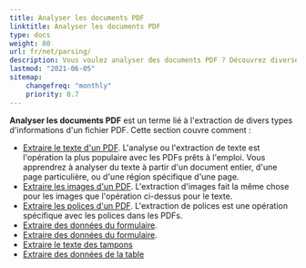 ```yaml
---
title: Analyser les documents PDF
linktitle: Analyser les documents PDF
type: docs
weight: 80
url: fr/net/parsing/
description: Vous voulez analyser des documents PDF ? Découvrez diverses méthodes d'extraction de données PDF avec Aspose.PDF pour .NET.
lastmod: "2021-06-05"
sitemap:
    changefreq: "monthly"
    priority: 0.7
---
```


**Analyser les documents PDF** est un terme lié à l'extraction de divers types d'informations d'un fichier PDF. Cette section couvre comment :

- [Extraire le texte d'un PDF](/pdf/net/extract-text-from-pdf/). L'analyse ou l'extraction de texte est l'opération la plus populaire avec les PDFs prêts à l'emploi. Vous apprendrez à analyser du texte à partir d'un document entier, d'une page particulière, ou d'une région spécifique d'une page.
- [Extraire les images d'un PDF](/pdf/net/extract-images-from-the-pdf-file/). L'extraction d'images fait la même chose pour les images que l'opération ci-dessus pour le texte.
- [Extraire les polices d'un PDF](/pdf/net/extract-fonts-from-pdf/). L'extraction de polices est une opération spécifique avec les polices dans les PDFs.
- [Extraire des données du formulaire](/pdf/net/extract-data-from-acroform/).
- [Extraire des données du formulaire](/pdf/net/extract-data-from-acroform/).
- [Extraire le texte des tampons](/pdf/net/extract-text-from-stamps/)
- [Extraire des données de la table](/pdf/net/extract-data-from-table-in-pdf/)
